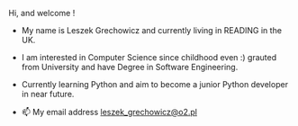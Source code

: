 Hi, and welcome !
- My name is Leszek Grechowicz and currently living in READING in the UK. 
- I am interested in Computer Science since childhood even :) grauted from University and have Degree in Software Engineering.
- Currently learning Python and aim to become a junior Python developer in near future.

- 📫 My email address leszek_grechowicz@o2.pl

<!---
LesioG/LesioG is a ✨ special ✨ repository because its `README.md` (this file) appears on your GitHub profile.
You can click the Preview link to take a look at your changes.
--->

